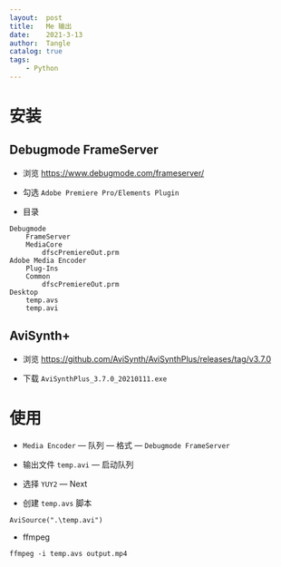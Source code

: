 ```yaml
---
layout:  post
title:   Me 输出
date:    2021-3-13
author:  Tangle
catalog: true
tags:
    - Python
---
```


# 安装

## Debugmode FrameServer

- 浏览 <https://www.debugmode.com/frameserver/>

- 勾选 `Adobe Premiere Pro/Elements Plugin`

- 目录

```
Debugmode
    FrameServer
    MediaCore
        dfscPremiereOut.prm
Adobe Media Encoder
    Plug-Ins
    Common
        dfscPremiereOut.prm
Desktop
    temp.avs
    temp.avi
```

## AviSynth+

- 浏览 <https://github.com/AviSynth/AviSynthPlus/releases/tag/v3.7.0>

- 下载 `AviSynthPlus_3.7.0_20210111.exe`

# 使用

- `Media Encoder` — 队列 — 格式 — `Debugmode FrameServer`

- 输出文件 `temp.avi` — 启动队列

- 选择 `YUY2` — Next

- 创建 `temp.avs` 脚本

```
AviSource(".\temp.avi")
```

- ffmpeg

```
ffmpeg -i temp.avs output.mp4
```
